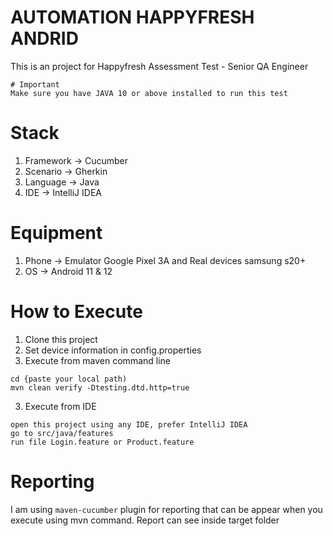 # AUTOMATION HAPPYFRESH ANDRID
This is an project for Happyfresh Assessment Test - Senior QA Engineer


~~~~
# Important
Make sure you have JAVA 10 or above installed to run this test
~~~~
# Stack
1. Framework -> Cucumber
2. Scenario -> Gherkin
3. Language -> Java
4. IDE -> IntelliJ IDEA

# Equipment
1. Phone -> Emulator Google Pixel 3A and Real devices samsung s20+
2. OS -> Android 11 & 12

# How to Execute
1. Clone this project
2. Set device information in config.properties
3. Execute from maven command line
~~~~
cd {paste your local path)
mvn clean verify -Dtesting.dtd.http=true
~~~~
3. Execute from IDE
~~~~
open this project using any IDE, prefer IntelliJ IDEA
go to src/java/features
run file Login.feature or Product.feature
~~~~

# Reporting
I am using `maven-cucumber` plugin for reporting that can be appear when you execute using mvn command.
Report can see inside target folder




